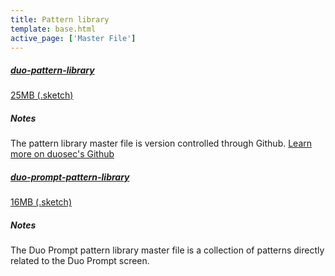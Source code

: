 ```yaml
---
title: Pattern library
template: base.html
active_page: ['Master File']
---
```

<section class="col-3-6">
  <a href="" class="c--file-download" download="Duo Pattern Library">
    <h5>duo-pattern-library</h5>
    <span>25MB (.sketch)</span>
  </a>
</section>
<section class="col-3-6">
  <h5 class="bold">Notes</h5>
  <p>
    The pattern library master file is version controlled through Github. <a href="https://github.com/duosecurity/design" title="Duo Security github" target="_blank" rel="noreferrer">Learn more on duosec's Github</a>
  </p>
</section>
</div>
<div class="l-grid l-component-cluster">
<section class="col-3-6">
  <a href="" class="c--file-download" download="Duo Prompt Pattern Library">
    <h5>duo-prompt-pattern-library</h5>
    <span>16MB (.sketch)</span>
  </a>
</section>
<section class="col-3-6">
  <h5 class="bold">Notes</h5>
  <p>
    The Duo Prompt pattern library master file is a collection of patterns directly related to the Duo Prompt screen.
  </p>
</section>
